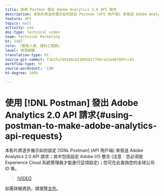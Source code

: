 ```yaml
---
title: 使用 Postman 發出 Adobe Analytics 2.0 API 請求
description: 本影片將逐步展示如何設定 Postman (API 用戶端) 來發送 Adobe Analytics 2.0 API 請求；其中包括設定 Adobe I/O 整合 (注意：您必須是 Experience Cloud 系統管理員才能進行這項設定)；您可在此查詢您的全球公司 ID 等。
feature: API
topics: null
activity: use
doc-type: technical video
team: Technical Marketing
kt: 2387
role: 「開發人員、資料工程師」
level: 資深經驗
translation-type: ht
source-git-commit: f3b3fa7d91b0cb21005b57768ca23ed6700fcc03
workflow-type: ht
source-wordcount: '136'
ht-degree: 100%

---
```



# 使用 [!DNL Postman] 發出 Adobe Analytics 2.0 API 請求{#using-postman-to-make-adobe-analytics-api-requests}

本影片將逐步展示如何設定 [!DNL Postman] (API 用戶端) 來發送 Adobe Analytics 2.0 API 請求；其中包括設定 Adobe I/O 整合 (注意：您必須是 Experience Cloud 系統管理員才能進行這項設定)；您可在此查詢您的全球公司 ID 等。

>[!VIDEO](https://video.tv.adobe.com/v/25889/?quality=12)

如需詳細資訊，請瀏覽[文件](https://www.adobe.io/apis/experiencecloud/analytics/docs.html#!AdobeDocs/analytics-2.0-apis/master/oauth-postman.md)。
